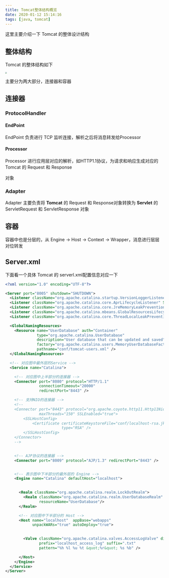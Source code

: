 ```yaml
---
title: Tomcat整体结构概览
date: 2020-01-12 15:14:16
tags: [java, tomcat]
---
```


这里主要介绍一下 Tomcat 的整体设计结构

## 整体结构

Tomcat 的整体结构如下

<img src="/images/tomcat.png" style="zoom:30%" />

主要分为两大部分，连接器和容器

<!-- more -->

## 连接器

### ProtocolHandler

#### EndPoint

EndPoint 负责进行 TCP 监听连接，解析之后将消息转发给Processor

#### Processor

Processor 进行应用层对应的解析，如HTTP1.1协议，为请求和响应生成对应的Tomcat 的 Request 和 Response

 对象

### Adapter

Adapter 主要负责将 **Tomcat** 的 Request 和 Response对象转换为 **Servlet** 的 ServletRequest 和 ServletResponse 对象



## 容器

容器中也是分层的，从 Engine -> Host -> Context -> Wrapper，消息进行层层对位转发



## Server.xml

下面看一个具体 Tomcat 的 serverl.xml配置信息对应一下

```xml
<?xml version="1.0" encoding="UTF-8"?>

<Server port="8005" shutdown="SHUTDOWN">
  <Listener className="org.apache.catalina.startup.VersionLoggerListener" />
  <Listener className="org.apache.catalina.core.AprLifecycleListener" SSLEngine="on" />
  <Listener className="org.apache.catalina.core.JreMemoryLeakPreventionListener" />
  <Listener className="org.apache.catalina.mbeans.GlobalResourcesLifecycleListener" />
  <Listener className="org.apache.catalina.core.ThreadLocalLeakPreventionListener" />

  <GlobalNamingResources>
    <Resource name="UserDatabase" auth="Container"
              type="org.apache.catalina.UserDatabase"
              description="User database that can be updated and saved"
              factory="org.apache.catalina.users.MemoryUserDatabaseFactory"
              pathname="conf/tomcat-users.xml" />
  </GlobalNamingResources>

  <!-- 对应图中最外层的Service -->
  <Service name="Catalina">

    <!-- 对应图中上半部分的连接器 -->
    <Connector port="8080" protocol="HTTP/1.1"
               connectionTimeout="20000"
               redirectPort="8443" />

    <!-- 支持NIO的连接器 -->
    <!--
    <Connector port="8443" protocol="org.apache.coyote.http11.Http11NioProtocol"
               maxThreads="150" SSLEnabled="true">
        <SSLHostConfig>
            <Certificate certificateKeystoreFile="conf/localhost-rsa.jks"
                         type="RSA" />
        </SSLHostConfig>
    </Connector>
    -->
    

    <!-- AJP协议的连接器 -->
    <Connector port="8009" protocol="AJP/1.3" redirectPort="8443" />


    <!-- 表示图中下半部分的最外层的 Engine -->
    <Engine name="Catalina" defaultHost="localhost">

      
      <Realm className="org.apache.catalina.realm.LockOutRealm">
        <Realm className="org.apache.catalina.realm.UserDatabaseRealm"
               resourceName="UserDatabase"/>
      </Realm>

      <!-- 对应图中下半部分的 Host -->
      <Host name="localhost"  appBase="webapps"
            unpackWARs="true" autoDeploy="true">

        
        <Valve className="org.apache.catalina.valves.AccessLogValve" directory="logs"
               prefix="localhost_access_log" suffix=".txt"
               pattern="%h %l %u %t &quot;%r&quot; %s %b" />

      </Host>
    </Engine>
  </Service>
</Server>
```

